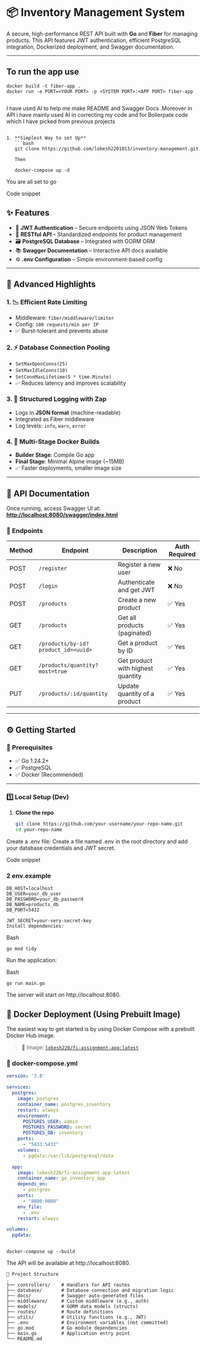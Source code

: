 # 📦 Inventory Management System

A secure, high-performance REST API built with **Go** and **Fiber** for managing products. This API features JWT authentication, efficient PostgreSQL integration, Dockerized deployment, and Swagger documentation.

---
## To run the app use 
```
docker build -t fiber-app .
docker run -e PORT=<YOUR PORT> -p <SYSTEM PORT>:<APP PORT> fiber-app

```
```
```
I have used AI to help me make README and Swagger Docs .Moreover in API i have mainly used AI in correcting my code and for Bolierpate code which I have picked from previous projects
```

1. **Simplest Way to set Up**
   ```bash
   git clone https://github.com/lokesh2201013/inventory-management.git

   Then

   docker-compose up -d
   ```
You are all set to go

Code snippet

## ✨ Features

- 🔐 **JWT Authentication** – Secure endpoints using JSON Web Tokens  
- 🔄 **RESTful API** – Standardized endpoints for product management  
- 🗃️ **PostgreSQL Database** – Integrated with GORM ORM  
- 📚 **Swagger Documentation** – Interactive API docs available  
- ⚙️ **.env Configuration** – Simple environment-based config  

---

## 🚀 Advanced Highlights

### 1. 📉 Efficient Rate Limiting

- Middleware: `fiber/middleware/limiter`
- Config: `100 requests/min per IP`
- ✅ Burst-tolerant and prevents abuse

### 2. ⚡ Database Connection Pooling

- `SetMaxOpenConns(25)`
- `SetMaxIdleConns(10)`
- `SetConnMaxLifetime(5 * time.Minute)`
- ✅ Reduces latency and improves scalability

### 3. 🧾 Structured Logging with Zap

- Logs in **JSON format** (machine-readable)
- Integrated as Fiber middleware
- Log levels: `info`, `warn`, `error`

### 4. 🐳 Multi-Stage Docker Builds

- **Builder Stage**: Compile Go app
- **Final Stage**: Minimal Alpine image (~15MB)
- ✅ Faster deployments, smaller image size

---

## 📖 API Documentation

Once running, access Swagger UI at:  
**[http://localhost:8080/swagger/index.html](http://localhost:8080/swagger/index.html)**

### 🧪 Endpoints

| Method | Endpoint                               | Description                            | Auth Required |
|--------|----------------------------------------|----------------------------------------|---------------|
| POST   | `/register`                            | Register a new user                    | ❌ No          |
| POST   | `/login`                               | Authenticate and get JWT              | ❌ No          |
| POST   | `/products`                            | Create a new product                   | ✅ Yes         |
| GET    | `/products`                            | Get all products (paginated)          | ✅ Yes         |
| GET    | `/products/by-id?product_id=<uuid>`    | Get a product by ID                   | ✅ Yes         |
| GET    | `/products/quantity?most=true`         | Get product with highest quantity     | ✅ Yes         |
| PUT    | `/products/:id/quantity`               | Update quantity of a product          | ✅ Yes         |

---

## ⚙️ Getting Started

### 🧰 Prerequisites

- ✅ Go 1.24.2+
- ✅ PostgreSQL
- ✅ Docker (Recommended)

---

### 1️⃣ Local Setup (Dev)

1. **Clone the repo**
   ```bash
   git clone https://github.com/your-username/your-repo-name.git
   cd your-repo-name
   ```
Create a .env file:
Create a file named .env in the root directory and add your database credentials and JWT secret.

Code snippet

### 2  env.example
```
DB_HOST=localhost
DB_USER=your_db_user
DB_PASSWORD=your_db_password
DB_NAME=products_db
DB_PORT=5432

JWT_SECRET=your-very-secret-key
Install dependencies:
```
Bash
```
go mod tidy
```

Run the application:

Bash
```
go run main.go
```
The server will start on http://localhost:8080.

## 🐳 Docker Deployment (Using Prebuilt Image)

The easiest way to get started is by using Docker Compose with a prebuilt Docker Hub image.

> 🐙 Image: [`lokesh220/fi-assignment-app:latest`](https://hub.docker.com/r/lokesh220/fi-assignment-app)

### 🔧 docker-compose.yml

```yaml
version: '3.8'

services:
  postgres:
    image: postgres
    container_name: postgres_inventory
    restart: always
    environment:
      POSTGRES_USER: admin
      POSTGRES_PASSWORD: secret
      POSTGRES_DB: inventory
    ports:
      - "5433:5432"
    volumes:
      - pgdata:/var/lib/postgresql/data

  app:
    image: lokesh220/fi-assignment-app:latest
    container_name: go_inventory_app
    depends_on:
      - postgres
    ports:
      - "8080:8080"
    env_file:
      - .env
    restart: always

volumes:
  pgdata:

```
```

docker-compose up --build
```
The API will be available at http://localhost:8080.

```
📁 Project Structure
.
├── controllers/    # Handlers for API routes
├── database/       # Database connection and migration logic
├── docs/           # Swagger auto-generated files
├── middleware/     # Custom middleware (e.g., auth)
├── models/         # GORM data models (structs)
├── routes/         # Route definitions
├── utils/          # Utility functions (e.g., JWT)
├── .env            # Environment variables (not committed)
├── go.mod          # Go module dependencies
├── main.go         # Application entry point
└── README.md






